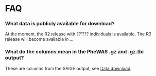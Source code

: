 # FAQ

### What data is publicly available for download?

At the moment, the R2 release with ??'??? individuals is available. The R3 release will become available in ... 

### What do the columns mean in the PheWAS .gz and .gz.tbi output?

These are columns from the SAIGE output, see [Data download](../data-download.md#description).









